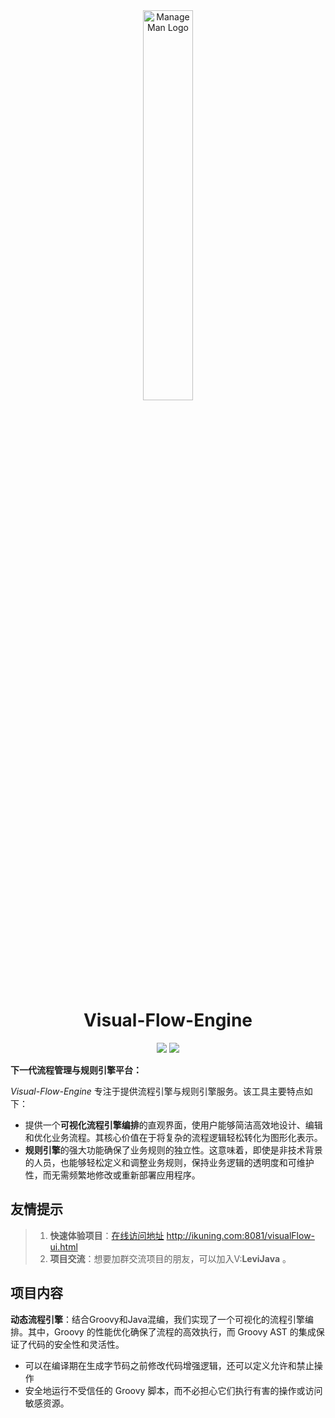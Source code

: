 <div align="center">
  <img src="https://s11.ax1x.com/2024/02/20/pFtp2U1.png" alt="ManageMan Logo" style="width:40%;" />
</div>

<h1 align="center">Visual-Flow-Engine</h1>
<div align="center">

<a href="#"><img src="https://img.shields.io/badge/github-项目地址-yellow.svg?style=plasticr"></a>
<a href="#"><img src="https://img.shields.io/badge/前端-项目地址-blueviolet.svg?style=plasticr"></a>

</div>

**下一代流程管理与规则引擎平台：**

 _Visual-Flow-Engine_ 专注于提供流程引擎与规则引擎服务。该工具主要特点如下：

- 提供一个**可视化流程引擎编排**的直观界面，使用户能够简洁高效地设计、编辑和优化业务流程。其核心价值在于将复杂的流程逻辑轻松转化为图形化表示。
- **规则引擎**的强大功能确保了业务规则的独立性。这意味着，即使是非技术背景的人员，也能够轻松定义和调整业务规则，保持业务逻辑的透明度和可维护性，而无需频繁地修改或重新部署应用程序。


## 友情提示

> 1. **快速体验项目**：<a href="http://ikuning.com:8081/visualFlow-ui.html" target="_blank" rel="noopener noreferrer">在线访问地址</a>
     http://ikuning.com:8081/visualFlow-ui.html
> 2. **项目交流**：想要加群交流项目的朋友，可以加入V:**LeviJava** 。

## 项目内容

 **动态流程引擎**：结合Groovy和Java混编，我们实现了一个可视化的流程引擎编排。其中，Groovy 的性能优化确保了流程的高效执行，而
   Groovy AST  的集成保证了代码的安全性和灵活性。
- 可以在编译期在生成字节码之前修改代码增强逻辑，还可以定义允许和禁止操作
- 安全地运行不受信任的 Groovy 脚本，而不必担心它们执行有害的操作或访问敏感资源。







